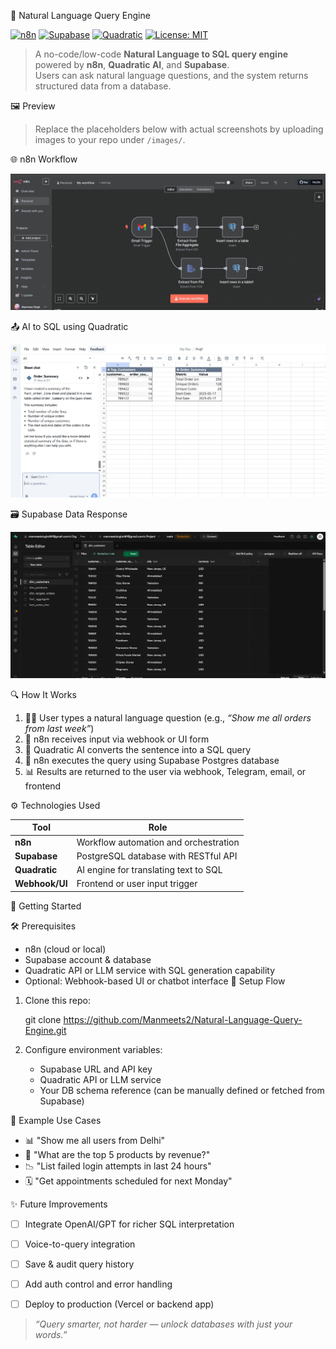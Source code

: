 
 🧠 Natural Language Query Engine

[![n8n](https://img.shields.io/badge/Built%20with-n8n-brightgreen?logo=n8n)](https://n8n.io)
[![Supabase](https://img.shields.io/badge/Database-Supabase-3FCF8E?logo=supabase)](https://supabase.com)
[![Quadratic](https://img.shields.io/badge/AI%20Query-Quadratic-purple)](https://www.quadratic.to/)
[![License: MIT](https://img.shields.io/badge/License-MIT-yellow.svg)](LICENSE)

> A no-code/low-code **Natural Language to SQL query engine** powered by **n8n**, **Quadratic AI**, and **Supabase**.  
> Users can ask natural language questions, and the system returns structured data from a database.



 🖼️ Preview

> Replace the placeholders below with actual screenshots by uploading images to your repo under `/images/`.

 🌐 n8n Workflow

![n8n Workflow](images/N8n_proj1.jpg)

 📤 AI to SQL using Quadratic

![Quadratic Query Result](images/quadratic_proj1.jpg)

 🗃️ Supabase Data Response

![Supabase Output](images/supaBase_proj1.jpg)



 🔍 How It Works

1. 🧑‍💬 User types a natural language question (e.g., _“Show me all orders from last week”_)
2. 🔁 n8n receives input via webhook or UI form
3. 🧠 Quadratic AI converts the sentence into a SQL query
4. 🧪 n8n executes the query using Supabase Postgres database
5. 📊 Results are returned to the user via webhook, Telegram, email, or frontend



 ⚙️ Technologies Used

| Tool       | Role                         |
|------------|------------------------------|
| **n8n**    | Workflow automation and orchestration |
| **Supabase** | PostgreSQL database with RESTful API |
| **Quadratic** | AI engine for translating text to SQL |
| **Webhook/UI** | Frontend or user input trigger |



 🚀 Getting Started

 🛠️ Prerequisites

- n8n (cloud or local)
- Supabase account & database
- Quadratic API or LLM service with SQL generation capability
- Optional: Webhook-based UI or chatbot interface
 🔧 Setup Flow

1. Clone this repo:
   
   git clone https://github.com/Manmeets2/Natural-Language-Query-Engine.git


2. Configure environment variables:

   * Supabase URL and API key
   * Quadratic API or LLM service
   * Your DB schema reference (can be manually defined or fetched from Supabase)


 🧪 Example Use Cases

* 📊 "Show me all users from Delhi"
* 🧾 "What are the top 5 products by revenue?"
* 📉 "List failed login attempts in last 24 hours"
* 🗓️ "Get appointments scheduled for next Monday"


 ✨ Future Improvements

* [ ] Integrate OpenAI/GPT for richer SQL interpretation
* [ ] Voice-to-query integration
* [ ] Save & audit query history
* [ ] Add auth control and error handling
* [ ] Deploy to production (Vercel or backend app)


> *“Query smarter, not harder — unlock databases with just your words.”*

